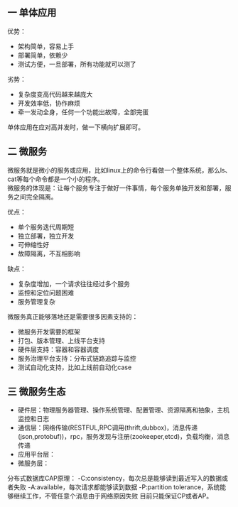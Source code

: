## 一 单体应用

优势：
- 架构简单，容易上手
- 部署简单，依赖少
- 测试方便，一旦部署，所有功能就可以测了

劣势：
- 复杂度变高代码越来越庞大
- 开发效率低，协作麻烦
- 牵一发动全身，任何一个功能出故障，全部完蛋

单体应用在应对高并发时，做一下横向扩展即可。  

## 二 微服务

微服务就是微小的服务或应用，比如linux上的命令行看做一个整体系统，那么ls、cat等每个命令都是一个小的程序。  
微服务的体现是：让每个服务专注于做好一件事情，每个服务单独开发和部署，服务之间完全隔离。  

优点：
- 单个服务迭代周期短
- 独立部署，独立开发
- 可伸缩性好
- 故障隔离，不互相影响

缺点：
- 复杂度增加，一个请求往往经过多个服务
- 监控和定位问题困难
- 服务管理复杂

微服务真正能够落地还是需要很多因素支持的：
- 微服务开发需要的框架
- 打包、版本管理、上线平台支持
- 硬件层支持：容器和容器调度
- 服务治理平台支持：分布式链路追踪与监控
- 测试自动化支持，比如上线前自动化case

## 三 微服务生态 

- 硬件层：物理服务器管理、操作系统管理、配置管理、资源隔离和抽象，主机监控和日志
- 通信层：网络传输(RESTFUL,RPC调用(thrift,dubbox)，消息传递(json,protobuf))，rpc，服务发现与注册(zookeeper,etcd)，负载均衡，消息传递
- 应用平台层：
- 微服务层：

分布式数据库CAP原理：
-C:consistency，每次总是能够读到最近写入的数据或者失败
-A:available，每次请求都能够读到数据
-P:partition tolerance，系统能够继续工作，不管任意个消息由于网络原因失败
目前只能保证CP或者AP。
